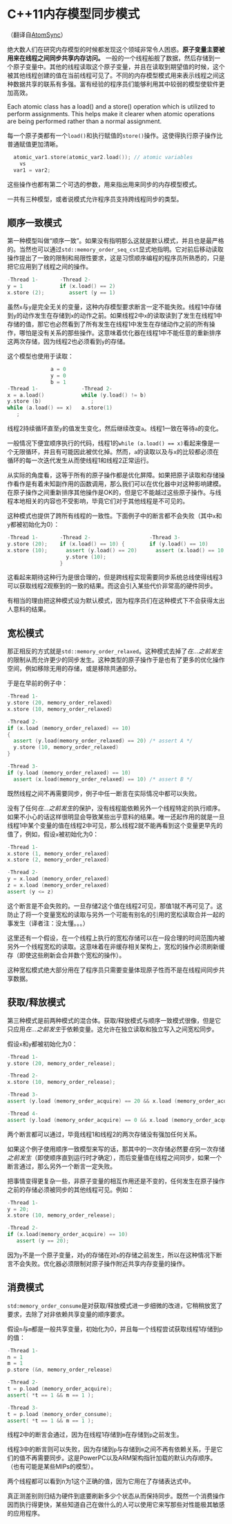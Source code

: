 C++11内存模型同步模式
==

（翻译自[AtomSync](https://gcc.gnu.org/wiki/Atomic/GCCMM/AtomicSync)）

绝大数人们在研究内存模型的时候都发现这个领域非常令人困惑。__原子变量主要被用来在线程之间同步共享内存访问。__ 一般的一个线程船舰了数据，然后存储到一个原子变量中。其他的线程读取这个原子变量，并且在读取到期望值的时候，这个被其他线程创建的值在当前线程可见了。不同的内存模型模式用来表示线程之间这种数据共享的联系有多强。富有经验的程序员们能够利用其中较弱的模型使软件更加高效。

Each atomic class has a load() and a store() operation which is utilized to perform assignments. This helps make it clearer when atomic operations are being performed rather than a normal assignment.

每一个原子类都有一个`load()`和执行赋值的`store()`操作。这使得执行原子操作比普通赋值更加清晰。
```cpp
  atomic_var1.store(atomic_var2.load()); // atomic variables
    vs
  var1 = var2;
```

这些操作也都有第二个可选的参数，用来指出用来同步的内存模型模式。

一共有三种模型，或者说模式允许程序员支持跨线程同步的类型。

顺序一致模式
--

第一种模型叫做“顺序一致”。如果没有指明那么这就是默认模式，并且也是最严格的。当然也可以通过`std::memory_order_seq_cst`显式地指明。它对前后移动读取操作提出了一致的限制和局限性要求，这是习惯顺序编程的程序员所熟悉的，只是把它应用到了线程之间的操作。

```cpp
-Thread 1-       -Thread 2-
y = 1            if (x.load() == 2)
x.store (2);        assert (y == 1)
```
虽然`x`与`y`是完全无关的变量，这种内存模型要求断言一定不能失败。线程1中存储到`y`的动作发生在存储到`x`的动作之前。如果线程2中`x`的读取读到了发生在线程1中存储的值，那它也必然看到了所有发生在线程1中发生在存储动作之前的所有操作，哪怕是没有关系的那些操作。这意味着优化器在线程1中不能任意的重新排序这两次存储，因为线程2也必须看到`y`的存储。

这个模型也使用于读取：

```cpp
              a = 0
              y = 0
              b = 1
-Thread 1-              -Thread 2-
x = a.load()            while (y.load() != b)
y.store (b)                ;
while (a.load() == x)   a.store(1)
   ;
```

线程2持续循环直至`y`的值发生变化，然后继续改变`a`。线程1一致在等待`a`的变化。

一般情况下便宜顺序执行的代码，线程1的`while (a.load() == x)`看起来像是一个无限循环，并且有可能因此被优化掉。然而，`a`的读取以及与`x`的比较都必须在循环的每一次迭代发生从而使线程1和线程2正常运行。

从实际的角度看，这等于所有的原子操作都是优化屏障。如果把原子读取和存储操作看作是有着未知副作用的函数调用，那么我们可以在优化器中对这种影响建模。在原子操作之间重新排序其他操作是OK的，但是它不能越过这些原子操作。与线程本地相关的内容也不受影响，毕竟它们对于其他线程是不可见的。

这种模式也提供了跨所有线程的一致性。下面例子中的断言都不会失败（其中`x`和`y`都被初始化为0）：

```cpp
-Thread 1-       -Thread 2-                   -Thread 3-
y.store (20);    if (x.load() == 10) {        if (y.load() == 10)
x.store (10);      assert (y.load() == 20)      assert (x.load() == 10;
                   y.store (10);
                 }
```

这看起来期待这种行为是很合理的，但是跨线程实现需要同步系统总线使得线程3可以获取线程2观察到的一致的结果。而这会引入某些代价非常高的硬件同步。

有相当的理由把这种模式设为默认模式，因为程序员们在这种模式下不会获得太出人意料的结果。

宽松模式
--

那正相反的方式就是`std::memory_order_relaxed`。这种模式去掉了*在...之前发生*的限制从而允许更少的同步发生。这种类型的原子操作于是也有了更多的优化操作空间，例如移除无用的存储，或是移除共通部分。

于是在早前的例子中：

```cpp
-Thread 1-
y.store (20, memory_order_relaxed)
x.store (10, memory_order_relaxed)

-Thread 2-
if (x.load (memory_order_relaxed) == 10)
{
  assert (y.load(memory_order_relaxed) == 20) /* assert A */
  y.store (10, memory_order_relaxed)
}

-Thread 3-
if (y.load (memory_order_relaxed) == 10)
  assert (x.load(memory_order_relaxed) == 10) /* assert B */
```

既然线程之间不再需要同步，例子中任一断言在实际情况中都可以失败。

没有了任何*在...之前发生*的保护，没有线程能依赖另外一个线程特定的执行顺序。如果不小心的话这样很明显会导致某些出乎意料的结果。唯一还起作用的就是一旦线程1中某个变量的值在线程2中可见，那么线程2就不能再看到这个变量更早先的值了，例如，假设`x`被初始化为0：

```cpp
-Thread 1-
x.store (1, memory_order_relaxed)
x.store (2, memory_order_relaxed)

-Thread 2-
y = x.load (memory_order_relaxed)
z = x.load (memory_order_relaxed)
assert (y <= z)
```

这个断言是不会失败的。一旦存储2这个值在线程2可见，那值1就不再可见了。这防止了将一个变量宽松的读取与另外一个可能有别名的引用的宽松读取合并一起的事发生（译者注：没太懂。。。）

这里还有一个假设，在一个线程上执行的宽松存储可以在一段合理的时间范围内被另外一个线程宽松的读取。这意味着在非缓存相关架构上，宽松的操作必须刷新缓存（即使这些刷新会合并数个宽松的操作）。

这种宽松模式绝大部分用在了程序员只需要变量体现原子性而不是在线程间同步共享数据。

获取/释放模式
--

第三种模式是前两种模式的混合体。获取/释放模式与顺序一致模式很像，但是它只应用*在...之前发生*于依赖变量。这允许在独立读取和独立写入之间宽松同步。

假设`x`和`y`都被初始化为0：

```cpp
-Thread 1-
y.store (20, memory_order_release);

-Thread 2-
x.store (10, memory_order_release);

-Thread 3-
assert (y.load (memory_order_acquire) == 20 && x.load (memory_order_acquire) == 0)

-Thread 4-
assert (y.load (memory_order_acquire) == 0 && x.load (memory_order_acquire) == 10)
```
两个断言都可以通过，毕竟线程1和线程2的两次存储没有强加任何关系。

如果这个例子使用顺序一致模型来写的话，那其中的一次存储必然要*在*另一次存储*之前发生*（即使顺序直到运行时才确定），而后变量值在线程之间同步，如果一个断言通过，那么另外一个断言一定失败。

把事情变得更复杂一些，非原子变量的相互作用还是不变的，任何发生在原子操作之前的存储必须被同步的其他线程可见。例如：

```cpp
-Thread 1-
y = 20;
x.store (10, memory_order_release);

-Thread 2-
if (x.load(memory_order_acquire) == 10)
   assert (y == 20);
```

因为`y`不是一个原子变量，对`y`的存储在对`x`的存储之前发生，所以在这种情况下断言不会失败。优化器必须限制对原子操作附近共享内存变量的操作。

消费模式
--

`std:memory_order_consume`是对获取/释放模式进一步细微的改进，它稍稍放宽了要求，去除了对非依赖共享变量的顺序要求。

假设`n`与`m`都是一般共享变量，初始化为0，并且每一个线程尝试获取线程1存储到p的值：

```cpp
-Thread 1-
n = 1
m = 1
p.store (&n, memory_order_release)

-Thread 2-
t = p.load (memory_order_acquire);
assert( *t == 1 && m == 1 );

-Thread 3-
t = p.load (memory_order_consume);
assert( *t == 1 && m == 1 );
```

线程2中的断言会通过，因为在线程1存储到`m`在存储到`p`之前发生。

线程3中的断言则可以失败，因为存储到`p`与存储到`m`之间不再有依赖关系，于是它们的值不再需要同步。这是PowerPC以及ARM架构指针加载的默认内存顺序。（也有可能是某些MIPs的模型）。

两个线程都可以看到n为1这个正确的值，因为它用在了存储表达式中。

真正测差别则归结为硬件到底要刷新多少个状态从而保持同步。既然一个消费操作因而执行得更快，某些知道自己在做什么的人可以使用它来写那些对性能极其敏感的应用程序。
